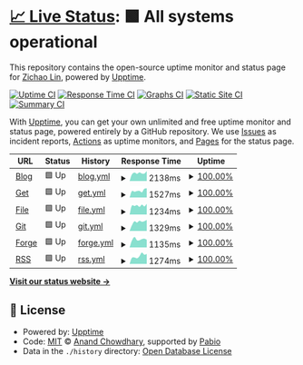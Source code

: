 # [📈 Live Status](https://earthjasonlin.github.io/upptime): <!--live status--> **🟩 All systems operational**

This repository contains the open-source uptime monitor and status page for [Zichao Lin](https://earthjasonlin.cn), powered by [Upptime](https://github.com/upptime/upptime).

[![Uptime CI](https://github.com/earthjasonlin/upptime/workflows/Uptime%20CI/badge.svg)](https://github.com/earthjasonlin/upptime/actions?query=workflow%3A%22Uptime+CI%22)
[![Response Time CI](https://github.com/earthjasonlin/upptime/workflows/Response%20Time%20CI/badge.svg)](https://github.com/earthjasonlin/upptime/actions?query=workflow%3A%22Response+Time+CI%22)
[![Graphs CI](https://github.com/earthjasonlin/upptime/workflows/Graphs%20CI/badge.svg)](https://github.com/earthjasonlin/upptime/actions?query=workflow%3A%22Graphs+CI%22)
[![Static Site CI](https://github.com/earthjasonlin/upptime/workflows/Static%20Site%20CI/badge.svg)](https://github.com/earthjasonlin/upptime/actions?query=workflow%3A%22Static+Site+CI%22)
[![Summary CI](https://github.com/earthjasonlin/upptime/workflows/Summary%20CI/badge.svg)](https://github.com/earthjasonlin/upptime/actions?query=workflow%3A%22Summary+CI%22)

With [Upptime](https://upptime.js.org), you can get your own unlimited and free uptime monitor and status page, powered entirely by a GitHub repository. We use [Issues](https://github.com/earthjasonlin/upptime/issues) as incident reports, [Actions](https://github.com/earthjasonlin/upptime/actions) as uptime monitors, and [Pages](https://earthjasonlin.github.io/upptime) for the status page.

<!--start: status pages-->
<!-- This summary is generated by Upptime (https://github.com/upptime/upptime) -->
<!-- Do not edit this manually, your changes will be overwritten -->
<!-- prettier-ignore -->
| URL | Status | History | Response Time | Uptime |
| --- | ------ | ------- | ------------- | ------ |
| <img alt="" src="https://icons.duckduckgo.com/ip3/earthjasonlin.cn.ico" height="13"> [Blog](https://earthjasonlin.cn) | 🟩 Up | [blog.yml](https://github.com/earthjasonlin/upptime/commits/HEAD/history/blog.yml) | <details><summary><img alt="Response time graph" src="./graphs/blog/response-time-week.png" height="20"> 2138ms</summary><br><a href="https://earthjasonlin.github.io/upptime/history/blog"><img alt="Response time 2215" src="https://img.shields.io/endpoint?url=https%3A%2F%2Fraw.githubusercontent.com%2Fearthjasonlin%2Fupptime%2FHEAD%2Fapi%2Fblog%2Fresponse-time.json"></a><br><a href="https://earthjasonlin.github.io/upptime/history/blog"><img alt="24-hour response time 2195" src="https://img.shields.io/endpoint?url=https%3A%2F%2Fraw.githubusercontent.com%2Fearthjasonlin%2Fupptime%2FHEAD%2Fapi%2Fblog%2Fresponse-time-day.json"></a><br><a href="https://earthjasonlin.github.io/upptime/history/blog"><img alt="7-day response time 2138" src="https://img.shields.io/endpoint?url=https%3A%2F%2Fraw.githubusercontent.com%2Fearthjasonlin%2Fupptime%2FHEAD%2Fapi%2Fblog%2Fresponse-time-week.json"></a><br><a href="https://earthjasonlin.github.io/upptime/history/blog"><img alt="30-day response time 2116" src="https://img.shields.io/endpoint?url=https%3A%2F%2Fraw.githubusercontent.com%2Fearthjasonlin%2Fupptime%2FHEAD%2Fapi%2Fblog%2Fresponse-time-month.json"></a><br><a href="https://earthjasonlin.github.io/upptime/history/blog"><img alt="1-year response time 2215" src="https://img.shields.io/endpoint?url=https%3A%2F%2Fraw.githubusercontent.com%2Fearthjasonlin%2Fupptime%2FHEAD%2Fapi%2Fblog%2Fresponse-time-year.json"></a></details> | <details><summary><a href="https://earthjasonlin.github.io/upptime/history/blog">100.00%</a></summary><a href="https://earthjasonlin.github.io/upptime/history/blog"><img alt="All-time uptime 100.00%" src="https://img.shields.io/endpoint?url=https%3A%2F%2Fraw.githubusercontent.com%2Fearthjasonlin%2Fupptime%2FHEAD%2Fapi%2Fblog%2Fuptime.json"></a><br><a href="https://earthjasonlin.github.io/upptime/history/blog"><img alt="24-hour uptime 100.00%" src="https://img.shields.io/endpoint?url=https%3A%2F%2Fraw.githubusercontent.com%2Fearthjasonlin%2Fupptime%2FHEAD%2Fapi%2Fblog%2Fuptime-day.json"></a><br><a href="https://earthjasonlin.github.io/upptime/history/blog"><img alt="7-day uptime 100.00%" src="https://img.shields.io/endpoint?url=https%3A%2F%2Fraw.githubusercontent.com%2Fearthjasonlin%2Fupptime%2FHEAD%2Fapi%2Fblog%2Fuptime-week.json"></a><br><a href="https://earthjasonlin.github.io/upptime/history/blog"><img alt="30-day uptime 100.00%" src="https://img.shields.io/endpoint?url=https%3A%2F%2Fraw.githubusercontent.com%2Fearthjasonlin%2Fupptime%2FHEAD%2Fapi%2Fblog%2Fuptime-month.json"></a><br><a href="https://earthjasonlin.github.io/upptime/history/blog"><img alt="1-year uptime 100.00%" src="https://img.shields.io/endpoint?url=https%3A%2F%2Fraw.githubusercontent.com%2Fearthjasonlin%2Fupptime%2FHEAD%2Fapi%2Fblog%2Fuptime-year.json"></a></details>
| <img alt="" src="https://icons.duckduckgo.com/ip3/get.loliquq.cn.ico" height="13"> [Get](https://get.loliquq.cn) | 🟩 Up | [get.yml](https://github.com/earthjasonlin/upptime/commits/HEAD/history/get.yml) | <details><summary><img alt="Response time graph" src="./graphs/get/response-time-week.png" height="20"> 1527ms</summary><br><a href="https://earthjasonlin.github.io/upptime/history/get"><img alt="Response time 1357" src="https://img.shields.io/endpoint?url=https%3A%2F%2Fraw.githubusercontent.com%2Fearthjasonlin%2Fupptime%2FHEAD%2Fapi%2Fget%2Fresponse-time.json"></a><br><a href="https://earthjasonlin.github.io/upptime/history/get"><img alt="24-hour response time 1641" src="https://img.shields.io/endpoint?url=https%3A%2F%2Fraw.githubusercontent.com%2Fearthjasonlin%2Fupptime%2FHEAD%2Fapi%2Fget%2Fresponse-time-day.json"></a><br><a href="https://earthjasonlin.github.io/upptime/history/get"><img alt="7-day response time 1527" src="https://img.shields.io/endpoint?url=https%3A%2F%2Fraw.githubusercontent.com%2Fearthjasonlin%2Fupptime%2FHEAD%2Fapi%2Fget%2Fresponse-time-week.json"></a><br><a href="https://earthjasonlin.github.io/upptime/history/get"><img alt="30-day response time 1396" src="https://img.shields.io/endpoint?url=https%3A%2F%2Fraw.githubusercontent.com%2Fearthjasonlin%2Fupptime%2FHEAD%2Fapi%2Fget%2Fresponse-time-month.json"></a><br><a href="https://earthjasonlin.github.io/upptime/history/get"><img alt="1-year response time 1357" src="https://img.shields.io/endpoint?url=https%3A%2F%2Fraw.githubusercontent.com%2Fearthjasonlin%2Fupptime%2FHEAD%2Fapi%2Fget%2Fresponse-time-year.json"></a></details> | <details><summary><a href="https://earthjasonlin.github.io/upptime/history/get">100.00%</a></summary><a href="https://earthjasonlin.github.io/upptime/history/get"><img alt="All-time uptime 100.00%" src="https://img.shields.io/endpoint?url=https%3A%2F%2Fraw.githubusercontent.com%2Fearthjasonlin%2Fupptime%2FHEAD%2Fapi%2Fget%2Fuptime.json"></a><br><a href="https://earthjasonlin.github.io/upptime/history/get"><img alt="24-hour uptime 100.00%" src="https://img.shields.io/endpoint?url=https%3A%2F%2Fraw.githubusercontent.com%2Fearthjasonlin%2Fupptime%2FHEAD%2Fapi%2Fget%2Fuptime-day.json"></a><br><a href="https://earthjasonlin.github.io/upptime/history/get"><img alt="7-day uptime 100.00%" src="https://img.shields.io/endpoint?url=https%3A%2F%2Fraw.githubusercontent.com%2Fearthjasonlin%2Fupptime%2FHEAD%2Fapi%2Fget%2Fuptime-week.json"></a><br><a href="https://earthjasonlin.github.io/upptime/history/get"><img alt="30-day uptime 100.00%" src="https://img.shields.io/endpoint?url=https%3A%2F%2Fraw.githubusercontent.com%2Fearthjasonlin%2Fupptime%2FHEAD%2Fapi%2Fget%2Fuptime-month.json"></a><br><a href="https://earthjasonlin.github.io/upptime/history/get"><img alt="1-year uptime 100.00%" src="https://img.shields.io/endpoint?url=https%3A%2F%2Fraw.githubusercontent.com%2Fearthjasonlin%2Fupptime%2FHEAD%2Fapi%2Fget%2Fuptime-year.json"></a></details>
| <img alt="" src="https://icons.duckduckgo.com/ip3/file.loliquq.cn.ico" height="13"> [File](https://file.loliquq.cn) | 🟩 Up | [file.yml](https://github.com/earthjasonlin/upptime/commits/HEAD/history/file.yml) | <details><summary><img alt="Response time graph" src="./graphs/file/response-time-week.png" height="20"> 1234ms</summary><br><a href="https://earthjasonlin.github.io/upptime/history/file"><img alt="Response time 1309" src="https://img.shields.io/endpoint?url=https%3A%2F%2Fraw.githubusercontent.com%2Fearthjasonlin%2Fupptime%2FHEAD%2Fapi%2Ffile%2Fresponse-time.json"></a><br><a href="https://earthjasonlin.github.io/upptime/history/file"><img alt="24-hour response time 1121" src="https://img.shields.io/endpoint?url=https%3A%2F%2Fraw.githubusercontent.com%2Fearthjasonlin%2Fupptime%2FHEAD%2Fapi%2Ffile%2Fresponse-time-day.json"></a><br><a href="https://earthjasonlin.github.io/upptime/history/file"><img alt="7-day response time 1234" src="https://img.shields.io/endpoint?url=https%3A%2F%2Fraw.githubusercontent.com%2Fearthjasonlin%2Fupptime%2FHEAD%2Fapi%2Ffile%2Fresponse-time-week.json"></a><br><a href="https://earthjasonlin.github.io/upptime/history/file"><img alt="30-day response time 1333" src="https://img.shields.io/endpoint?url=https%3A%2F%2Fraw.githubusercontent.com%2Fearthjasonlin%2Fupptime%2FHEAD%2Fapi%2Ffile%2Fresponse-time-month.json"></a><br><a href="https://earthjasonlin.github.io/upptime/history/file"><img alt="1-year response time 1309" src="https://img.shields.io/endpoint?url=https%3A%2F%2Fraw.githubusercontent.com%2Fearthjasonlin%2Fupptime%2FHEAD%2Fapi%2Ffile%2Fresponse-time-year.json"></a></details> | <details><summary><a href="https://earthjasonlin.github.io/upptime/history/file">100.00%</a></summary><a href="https://earthjasonlin.github.io/upptime/history/file"><img alt="All-time uptime 100.00%" src="https://img.shields.io/endpoint?url=https%3A%2F%2Fraw.githubusercontent.com%2Fearthjasonlin%2Fupptime%2FHEAD%2Fapi%2Ffile%2Fuptime.json"></a><br><a href="https://earthjasonlin.github.io/upptime/history/file"><img alt="24-hour uptime 100.00%" src="https://img.shields.io/endpoint?url=https%3A%2F%2Fraw.githubusercontent.com%2Fearthjasonlin%2Fupptime%2FHEAD%2Fapi%2Ffile%2Fuptime-day.json"></a><br><a href="https://earthjasonlin.github.io/upptime/history/file"><img alt="7-day uptime 100.00%" src="https://img.shields.io/endpoint?url=https%3A%2F%2Fraw.githubusercontent.com%2Fearthjasonlin%2Fupptime%2FHEAD%2Fapi%2Ffile%2Fuptime-week.json"></a><br><a href="https://earthjasonlin.github.io/upptime/history/file"><img alt="30-day uptime 100.00%" src="https://img.shields.io/endpoint?url=https%3A%2F%2Fraw.githubusercontent.com%2Fearthjasonlin%2Fupptime%2FHEAD%2Fapi%2Ffile%2Fuptime-month.json"></a><br><a href="https://earthjasonlin.github.io/upptime/history/file"><img alt="1-year uptime 100.00%" src="https://img.shields.io/endpoint?url=https%3A%2F%2Fraw.githubusercontent.com%2Fearthjasonlin%2Fupptime%2FHEAD%2Fapi%2Ffile%2Fuptime-year.json"></a></details>
| <img alt="" src="https://icons.duckduckgo.com/ip3/git.loliquq.cn.ico" height="13"> [Git](https://git.loliquq.cn) | 🟩 Up | [git.yml](https://github.com/earthjasonlin/upptime/commits/HEAD/history/git.yml) | <details><summary><img alt="Response time graph" src="./graphs/git/response-time-week.png" height="20"> 1329ms</summary><br><a href="https://earthjasonlin.github.io/upptime/history/git"><img alt="Response time 1314" src="https://img.shields.io/endpoint?url=https%3A%2F%2Fraw.githubusercontent.com%2Fearthjasonlin%2Fupptime%2FHEAD%2Fapi%2Fgit%2Fresponse-time.json"></a><br><a href="https://earthjasonlin.github.io/upptime/history/git"><img alt="24-hour response time 1206" src="https://img.shields.io/endpoint?url=https%3A%2F%2Fraw.githubusercontent.com%2Fearthjasonlin%2Fupptime%2FHEAD%2Fapi%2Fgit%2Fresponse-time-day.json"></a><br><a href="https://earthjasonlin.github.io/upptime/history/git"><img alt="7-day response time 1329" src="https://img.shields.io/endpoint?url=https%3A%2F%2Fraw.githubusercontent.com%2Fearthjasonlin%2Fupptime%2FHEAD%2Fapi%2Fgit%2Fresponse-time-week.json"></a><br><a href="https://earthjasonlin.github.io/upptime/history/git"><img alt="30-day response time 1297" src="https://img.shields.io/endpoint?url=https%3A%2F%2Fraw.githubusercontent.com%2Fearthjasonlin%2Fupptime%2FHEAD%2Fapi%2Fgit%2Fresponse-time-month.json"></a><br><a href="https://earthjasonlin.github.io/upptime/history/git"><img alt="1-year response time 1314" src="https://img.shields.io/endpoint?url=https%3A%2F%2Fraw.githubusercontent.com%2Fearthjasonlin%2Fupptime%2FHEAD%2Fapi%2Fgit%2Fresponse-time-year.json"></a></details> | <details><summary><a href="https://earthjasonlin.github.io/upptime/history/git">100.00%</a></summary><a href="https://earthjasonlin.github.io/upptime/history/git"><img alt="All-time uptime 100.00%" src="https://img.shields.io/endpoint?url=https%3A%2F%2Fraw.githubusercontent.com%2Fearthjasonlin%2Fupptime%2FHEAD%2Fapi%2Fgit%2Fuptime.json"></a><br><a href="https://earthjasonlin.github.io/upptime/history/git"><img alt="24-hour uptime 100.00%" src="https://img.shields.io/endpoint?url=https%3A%2F%2Fraw.githubusercontent.com%2Fearthjasonlin%2Fupptime%2FHEAD%2Fapi%2Fgit%2Fuptime-day.json"></a><br><a href="https://earthjasonlin.github.io/upptime/history/git"><img alt="7-day uptime 100.00%" src="https://img.shields.io/endpoint?url=https%3A%2F%2Fraw.githubusercontent.com%2Fearthjasonlin%2Fupptime%2FHEAD%2Fapi%2Fgit%2Fuptime-week.json"></a><br><a href="https://earthjasonlin.github.io/upptime/history/git"><img alt="30-day uptime 100.00%" src="https://img.shields.io/endpoint?url=https%3A%2F%2Fraw.githubusercontent.com%2Fearthjasonlin%2Fupptime%2FHEAD%2Fapi%2Fgit%2Fuptime-month.json"></a><br><a href="https://earthjasonlin.github.io/upptime/history/git"><img alt="1-year uptime 100.00%" src="https://img.shields.io/endpoint?url=https%3A%2F%2Fraw.githubusercontent.com%2Fearthjasonlin%2Fupptime%2FHEAD%2Fapi%2Fgit%2Fuptime-year.json"></a></details>
| <img alt="" src="https://icons.duckduckgo.com/ip3/code.loliquq.cn.ico" height="13"> [Forge](https://code.loliquq.cn) | 🟩 Up | [forge.yml](https://github.com/earthjasonlin/upptime/commits/HEAD/history/forge.yml) | <details><summary><img alt="Response time graph" src="./graphs/forge/response-time-week.png" height="20"> 1135ms</summary><br><a href="https://earthjasonlin.github.io/upptime/history/forge"><img alt="Response time 1141" src="https://img.shields.io/endpoint?url=https%3A%2F%2Fraw.githubusercontent.com%2Fearthjasonlin%2Fupptime%2FHEAD%2Fapi%2Fforge%2Fresponse-time.json"></a><br><a href="https://earthjasonlin.github.io/upptime/history/forge"><img alt="24-hour response time 1103" src="https://img.shields.io/endpoint?url=https%3A%2F%2Fraw.githubusercontent.com%2Fearthjasonlin%2Fupptime%2FHEAD%2Fapi%2Fforge%2Fresponse-time-day.json"></a><br><a href="https://earthjasonlin.github.io/upptime/history/forge"><img alt="7-day response time 1135" src="https://img.shields.io/endpoint?url=https%3A%2F%2Fraw.githubusercontent.com%2Fearthjasonlin%2Fupptime%2FHEAD%2Fapi%2Fforge%2Fresponse-time-week.json"></a><br><a href="https://earthjasonlin.github.io/upptime/history/forge"><img alt="30-day response time 1138" src="https://img.shields.io/endpoint?url=https%3A%2F%2Fraw.githubusercontent.com%2Fearthjasonlin%2Fupptime%2FHEAD%2Fapi%2Fforge%2Fresponse-time-month.json"></a><br><a href="https://earthjasonlin.github.io/upptime/history/forge"><img alt="1-year response time 1141" src="https://img.shields.io/endpoint?url=https%3A%2F%2Fraw.githubusercontent.com%2Fearthjasonlin%2Fupptime%2FHEAD%2Fapi%2Fforge%2Fresponse-time-year.json"></a></details> | <details><summary><a href="https://earthjasonlin.github.io/upptime/history/forge">100.00%</a></summary><a href="https://earthjasonlin.github.io/upptime/history/forge"><img alt="All-time uptime 100.00%" src="https://img.shields.io/endpoint?url=https%3A%2F%2Fraw.githubusercontent.com%2Fearthjasonlin%2Fupptime%2FHEAD%2Fapi%2Fforge%2Fuptime.json"></a><br><a href="https://earthjasonlin.github.io/upptime/history/forge"><img alt="24-hour uptime 100.00%" src="https://img.shields.io/endpoint?url=https%3A%2F%2Fraw.githubusercontent.com%2Fearthjasonlin%2Fupptime%2FHEAD%2Fapi%2Fforge%2Fuptime-day.json"></a><br><a href="https://earthjasonlin.github.io/upptime/history/forge"><img alt="7-day uptime 100.00%" src="https://img.shields.io/endpoint?url=https%3A%2F%2Fraw.githubusercontent.com%2Fearthjasonlin%2Fupptime%2FHEAD%2Fapi%2Fforge%2Fuptime-week.json"></a><br><a href="https://earthjasonlin.github.io/upptime/history/forge"><img alt="30-day uptime 100.00%" src="https://img.shields.io/endpoint?url=https%3A%2F%2Fraw.githubusercontent.com%2Fearthjasonlin%2Fupptime%2FHEAD%2Fapi%2Fforge%2Fuptime-month.json"></a><br><a href="https://earthjasonlin.github.io/upptime/history/forge"><img alt="1-year uptime 100.00%" src="https://img.shields.io/endpoint?url=https%3A%2F%2Fraw.githubusercontent.com%2Fearthjasonlin%2Fupptime%2FHEAD%2Fapi%2Fforge%2Fuptime-year.json"></a></details>
| <img alt="" src="https://icons.duckduckgo.com/ip3/rss.loliquq.cn.ico" height="13"> [RSS](https://rss.loliquq.cn) | 🟩 Up | [rss.yml](https://github.com/earthjasonlin/upptime/commits/HEAD/history/rss.yml) | <details><summary><img alt="Response time graph" src="./graphs/rss/response-time-week.png" height="20"> 1274ms</summary><br><a href="https://earthjasonlin.github.io/upptime/history/rss"><img alt="Response time 1333" src="https://img.shields.io/endpoint?url=https%3A%2F%2Fraw.githubusercontent.com%2Fearthjasonlin%2Fupptime%2FHEAD%2Fapi%2Frss%2Fresponse-time.json"></a><br><a href="https://earthjasonlin.github.io/upptime/history/rss"><img alt="24-hour response time 1130" src="https://img.shields.io/endpoint?url=https%3A%2F%2Fraw.githubusercontent.com%2Fearthjasonlin%2Fupptime%2FHEAD%2Fapi%2Frss%2Fresponse-time-day.json"></a><br><a href="https://earthjasonlin.github.io/upptime/history/rss"><img alt="7-day response time 1274" src="https://img.shields.io/endpoint?url=https%3A%2F%2Fraw.githubusercontent.com%2Fearthjasonlin%2Fupptime%2FHEAD%2Fapi%2Frss%2Fresponse-time-week.json"></a><br><a href="https://earthjasonlin.github.io/upptime/history/rss"><img alt="30-day response time 1314" src="https://img.shields.io/endpoint?url=https%3A%2F%2Fraw.githubusercontent.com%2Fearthjasonlin%2Fupptime%2FHEAD%2Fapi%2Frss%2Fresponse-time-month.json"></a><br><a href="https://earthjasonlin.github.io/upptime/history/rss"><img alt="1-year response time 1333" src="https://img.shields.io/endpoint?url=https%3A%2F%2Fraw.githubusercontent.com%2Fearthjasonlin%2Fupptime%2FHEAD%2Fapi%2Frss%2Fresponse-time-year.json"></a></details> | <details><summary><a href="https://earthjasonlin.github.io/upptime/history/rss">100.00%</a></summary><a href="https://earthjasonlin.github.io/upptime/history/rss"><img alt="All-time uptime 100.00%" src="https://img.shields.io/endpoint?url=https%3A%2F%2Fraw.githubusercontent.com%2Fearthjasonlin%2Fupptime%2FHEAD%2Fapi%2Frss%2Fuptime.json"></a><br><a href="https://earthjasonlin.github.io/upptime/history/rss"><img alt="24-hour uptime 100.00%" src="https://img.shields.io/endpoint?url=https%3A%2F%2Fraw.githubusercontent.com%2Fearthjasonlin%2Fupptime%2FHEAD%2Fapi%2Frss%2Fuptime-day.json"></a><br><a href="https://earthjasonlin.github.io/upptime/history/rss"><img alt="7-day uptime 100.00%" src="https://img.shields.io/endpoint?url=https%3A%2F%2Fraw.githubusercontent.com%2Fearthjasonlin%2Fupptime%2FHEAD%2Fapi%2Frss%2Fuptime-week.json"></a><br><a href="https://earthjasonlin.github.io/upptime/history/rss"><img alt="30-day uptime 100.00%" src="https://img.shields.io/endpoint?url=https%3A%2F%2Fraw.githubusercontent.com%2Fearthjasonlin%2Fupptime%2FHEAD%2Fapi%2Frss%2Fuptime-month.json"></a><br><a href="https://earthjasonlin.github.io/upptime/history/rss"><img alt="1-year uptime 100.00%" src="https://img.shields.io/endpoint?url=https%3A%2F%2Fraw.githubusercontent.com%2Fearthjasonlin%2Fupptime%2FHEAD%2Fapi%2Frss%2Fuptime-year.json"></a></details>

<!--end: status pages-->

[**Visit our status website →**](https://earthjasonlin.github.io/upptime)

## 📄 License

- Powered by: [Upptime](https://github.com/upptime/upptime)
- Code: [MIT](./LICENSE) © [Anand Chowdhary](https://anandchowdhary.com), supported by [Pabio](https://pabio.com)
- Data in the `./history` directory: [Open Database License](https://opendatacommons.org/licenses/odbl/1-0/)
